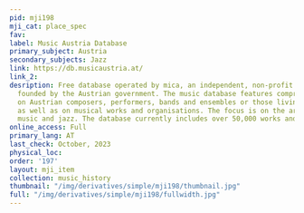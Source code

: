 ```yaml
---
pid: mji198
mji_cat: place_spec
fav: 
label: Music Austria Database
primary_subject: Austria
secondary_subjects: Jazz
link: https://db.musicaustria.at/
link_2: 
desription: Free database operated by mica, an independent, non-profit association
  founded by the Austrian government. The music database features comprehensive entries
  on Austrian composers, performers, bands and ensembles or those living in Austria,
  as well as on musical works and organisations. The focus is on the areas of new
  music and jazz. The database currently includes over 50,000 works and 4,000 artists.
online_access: Full
primary_lang: AT
last_check: October, 2023
physical_loc: 
order: '197'
layout: mji_item
collection: music_history
thumbnail: "/img/derivatives/simple/mji198/thumbnail.jpg"
full: "/img/derivatives/simple/mji198/fullwidth.jpg"
---
```

